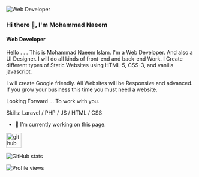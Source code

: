

<!--
**bikolite/bikolite** is a ✨ _special_ ✨ repository because its `README.md` (this file) appears on your GitHub profile.

Here are some ideas to get you started:

- 🔭 I’m currently working on ...
- 🌱 I’m currently learning ...
- 👯 I’m looking to collaborate on ...
- 🤔 I’m looking for help with ...
- 💬 Ask me about ...
- 📫 How to reach me: ...
- 😄 Pronouns: ...
- ⚡ Fun fact: ...
-->

![Web Developer](https://brilliant-valkyrie-977b63.netlify.app/)
### Hi there 👋, I'm Mohammad Naeem
#### Web Developer


Hello . . .
This is Mohammad Naeem Islam. I'm a Web Developer. And also a UI Designer. I will do all kinds of front-end and back-end Work. I Create different types of Static Websites using HTML-5, CSS-3, and vanilla javascript.

I will create Google friendly. All Websites will be Responsive and advanced. If you grow your business this time you must need a website.

Looking Forward ... To work with you.

Skills: Laravel / PHP / JS / HTML / CSS

- 🔭 I’m currently working on this page. 


[<img src='https://cdn.jsdelivr.net/npm/simple-icons@3.0.1/icons/github.svg' alt='github' height='40'>](https://github.com/bikolite)  

![GitHub stats](https://github-readme-stats.vercel.app/api?username=bikolite&show_icons=true)  

![Profile views](https://gpvc.arturio.dev/bikolite)  
